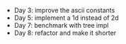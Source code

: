 - Day 3: improve the ascii constants
- Day 5: implement a 1d instead of 2d
- Day 7: benchmark with tree impl
- Day 8: refactor and make it shorter
